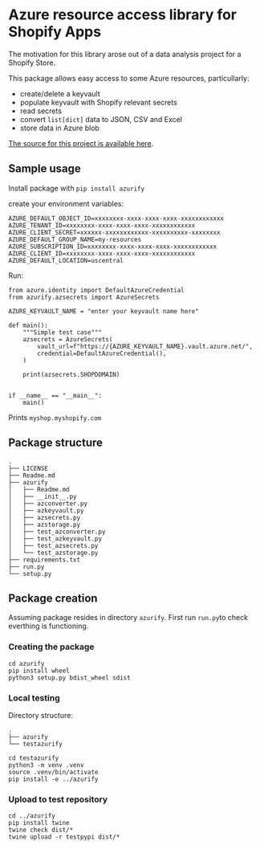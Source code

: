 # Azure resource access library for Shopify Apps
The motivation for this library arose out of a data analysis project for a Shopify 
Store.

This package allows easy access to some Azure resources, particullarly:

- create/delete a keyvault
- populate keyvault with Shopify relevant secrets
- read secrets
- convert `list[dict]` data to JSON, CSV and Excel
- store data in Azure blob

[The source for this project is available here][src].

## Sample usage

Install package with `pip install azurify`

create your environment variables:

    AZURE_DEFAULT_OBJECT_ID=xxxxxxxx-xxxx-xxxx-xxxx-xxxxxxxxxxxx
    AZURE_TENANT_ID=xxxxxxxx-xxxx-xxxx-xxxx-xxxxxxxxxxxx
    AZURE_CLIENT_SECRET=xxxxxx-xxxxxxxxxxxx-xxxxxxxxxx-xxxxxxxx
    AZURE_DEFAULT_GROUP_NAME=my-resources
    AZURE_SUBSCRIPTION_ID=xxxxxxxx-xxxx-xxxx-xxxx-xxxxxxxxxxxx
    AZURE_CLIENT_ID=xxxxxxxx-xxxx-xxxx-xxxx-xxxxxxxxxxxx
    AZURE_DEFAULT_LOCATION=uscentral

Run:

    from azure.identity import DefaultAzureCredential
    from azurify.azsecrets import AzureSecrets

    AZURE_KEYVAULT_NAME = "enter your keyvault name here"

    def main():
        """Simple test case"""
        azsecrets = AzureSecrets(
            vault_url=f"https://{AZURE_KEYVAULT_NAME}.vault.azure.net/",
            credential=DefaultAzureCredential(),
        )

        print(azsecrets.SHOPDOMAIN)


    if __name__ == "__main__":
        main()

Prints `myshop.myshopify.com`

## Package structure
```
.
├── LICENSE
├── Readme.md
├── azurify
│   ├── Readme.md
│   ├── __init__.py
│   ├── azconverter.py
│   ├── azkeyvault.py
│   ├── azsecrets.py
│   ├── azstorage.py
│   ├── test_azconverter.py
│   ├── test_azkeyvault.py
│   ├── test_azsecrets.py
│   └── test_azstorage.py
├── requirements.txt
├── run.py
└── setup.py
```
## Package creation
Assuming package resides in directory `azurify`.
First run `run.py`to check everthing is functioning.

### Creating the package
    cd azurify
    pip install wheel
    python3 setup.py bdist_wheel sdist


### Local testing
Directory structure:
```
.
├── azurify
└── testazurify
```
    cd testazurify
    python3 -m venv .venv
    source .venv/bin/activate
    pip install -e ../azurify


### Upload to test repository
    cd ../azurify
    pip install twine
    twine check dist/*
    twine upload -r testpypi dist/*

[src]: https://github.com/zinyosrim/azurify
